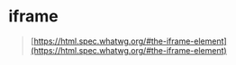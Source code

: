 # iframe

> [https://html.spec.whatwg.org/#the-iframe-element](https://html.spec.whatwg.org/#the-iframe-element)
